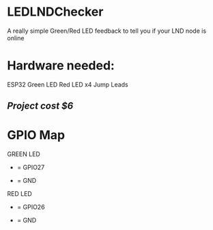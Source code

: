 # LEDLNDChecker
A really simple Green/Red LED feedback to tell you if your LND node is online

# Hardware needed: 
ESP32
Green LED
Red LED
x4 Jump Leads

## *Project cost $6*

# GPIO Map 

GREEN LED
+ = GPIO27
- = GND

RED LED
+ = GPIO26
- = GND
